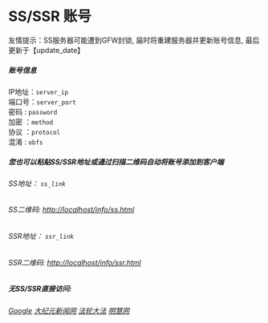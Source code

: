 # SS/SSR 账号 

友情提示：SS服务器可能遭到GFW封锁, 届时将重建服务器并更新账号信息, 最后更新于【update_date】

##### 账号信息
IP地址：`server_ip`  
端口号：`server_port`  
密码  : `password`  
加密  ：`method`  
协议  ：`protocol`  
混淆  : `obfs`  

##### 您也可以粘贴SS/SSR地址或通过扫描二维码自动将账号添加到客户端

######  SS地址： `ss_link`   
######  SS二维码:  <a href="http://localhost/info/ss.html" target="_blank">http://localhost/info/ss.html</a>

######  SSR地址： `ssr_link`     
######  SSR二维码:  <a href="http://localhost/info/ssr.html" target="_blank">http://localhost/info/ssr.html</a>

#####  无SS/SSR直接访问:
######  [Google](http://localhost:8888)  [大纪元新闻网](http://localhost)  [法轮大法](http://localhost:8000)  [明慧网](http://localhost:8080)
